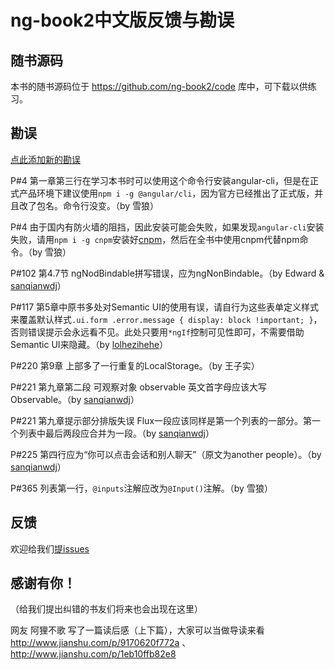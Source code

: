 # ng-book2中文版反馈与勘误

## 随书源码

本书的随书源码位于 <https://github.com/ng-book2/code> 库中，可下载以供练习。

## 勘误

[点此添加新的勘误](https://github.com/ng-book2/book/issues?q=is%3Aissue)

P#4 第一章第三行在学习本书时可以使用这个命令行安装angular-cli，但是在正式产品环境下建议使用`npm i -g @angular/cli`，因为官方已经推出了正式版，并且改了包名。命令行没变。（by 雪狼）

P#4 由于国内有防火墙的阻挡，因此安装可能会失败，如果发现`angular-cli`安装失败，请用`npm i -g cnpm`安装好[cnpm](https://cnpmjs.org/)，然后在全书中使用cnpm代替npm命令。（by 雪狼）

P#102 第4.7节 ngNodBindable拼写错误，应为ngNonBindable。（by Edward & [sanqianwdj](https://github.com/sanqianwdj)）

P#117 第5章中原书多处对Semantic UI的使用有误，请自行为这些表单定义样式来覆盖默认样式`.ui.form .error.message { display: block !important; }`，否则错误提示会永远看不见。此处只要用`*ngIf`控制可见性即可，不需要借助Semantic UI来隐藏。（by [lolhezihehe](https://github.com/lolhezihehe)）

P#220 第9章 上部多了一行重复的LocalStorage。（by 王子实）

P#221 第九章第二段 可观察对象 observable 英文首字母应该大写 Observable。（by [sanqianwdj](https://github.com/sanqianwdj)）

P#221 第九章提示部分排版失误 Flux一段应该同样是第一个列表的一部分。第一个列表中最后两段应合并为一段。（by [sanqianwdj](https://github.com/sanqianwdj)）

P#225 第四行应为“你可以点击会话和别人聊天”（原文为another people）。（by [sanqianwdj](https://github.com/sanqianwdj)）

P#365 列表第一行，`@inputs`注解应改为`@Input()`注解。（by 雪狼）

## 反馈

欢迎给我们[提issues](https://github.com/ng-book2/book/issues/new)

## 感谢有你！

（给我们提出纠错的书友们将来也会出现在这里）

网友 阿狸不歌 写了一篇读后感（上下篇），大家可以当做导读来看 <http://www.jianshu.com/p/9170620f772a> 、 <http://www.jianshu.com/p/1eb10ffb82e8>


